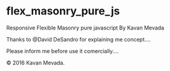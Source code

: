 # flex_masonry_pure_js
Responsive Flexible Masonry pure javascript
By Kavan Mevada


Thanks to @David DeSandro for explaining me concept....

Please inform me before use it comercially....


© 2016 Kavan Mevada.
